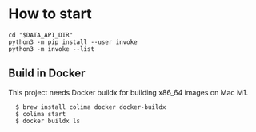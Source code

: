 # How to start

```shell
cd "$DATA_API_DIR"
python3 -m pip install --user invoke
python3 -m invoke --list
```

## Build in Docker

This project needs Docker buildx for building x86_64 images on Mac M1.

```
  $ brew install colima docker docker-buildx
  $ colima start
  $ docker buildx ls
```

